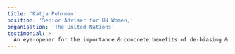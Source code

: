 ```yaml
---
title: 'Katja Pehrman'
position: 'Senior Adviser for UN Women,'
organisation: 'The United Nations'
testimonial: >-
  An eye-opener for the importance & concrete benefits of de-biasing & inclusion.
---
```

